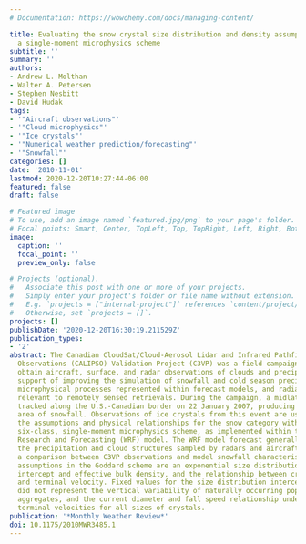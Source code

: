 ```yaml
---
# Documentation: https://wowchemy.com/docs/managing-content/

title: Evaluating the snow crystal size distribution and density assumptions within
  a single-moment microphysics scheme
subtitle: ''
summary: ''
authors:
- Andrew L. Molthan
- Walter A. Petersen
- Stephen Nesbitt
- David Hudak
tags:
- '"Aircraft observations"'
- '"Cloud microphysics"'
- '"Ice crystals"'
- '"Numerical weather prediction/forecasting"'
- '"Snowfall"'
categories: []
date: '2010-11-01'
lastmod: 2020-12-20T10:27:44-06:00
featured: false
draft: false

# Featured image
# To use, add an image named `featured.jpg/png` to your page's folder.
# Focal points: Smart, Center, TopLeft, Top, TopRight, Left, Right, BottomLeft, Bottom, BottomRight.
image:
  caption: ''
  focal_point: ''
  preview_only: false

# Projects (optional).
#   Associate this post with one or more of your projects.
#   Simply enter your project's folder or file name without extension.
#   E.g. `projects = ["internal-project"]` references `content/project/deep-learning/index.md`.
#   Otherwise, set `projects = []`.
projects: []
publishDate: '2020-12-20T16:30:19.211529Z'
publication_types:
- '2'
abstract: The Canadian CloudSat/Cloud-Aerosol Lidar and Infrared Pathfinder Satellite
  Observations (CALIPSO) Validation Project (C3VP) was a field campaign designed to
  obtain aircraft, surface, and radar observations of clouds and precipitation in
  support of improving the simulation of snowfall and cold season precipitation, their
  microphysical processes represented within forecast models, and radiative properties
  relevant to remotely sensed retrievals. During the campaign, a midlatitude cyclone
  tracked along the U.S.-Canadian border on 22 January 2007, producing an extensive
  area of snowfall. Observations of ice crystals from this event are used to evaluate
  the assumptions and physical relationships for the snow category within the Goddard
  six-class, single-moment microphysics scheme, as implemented within the Weather
  Research and Forecasting (WRF) model. The WRF model forecast generally reproduced
  the precipitation and cloud structures sampled by radars and aircraft, permitting
  a comparison between C3VP observations and model snowfall characteristics. Key snowfall
  assumptions in the Goddard scheme are an exponential size distribution with fixed
  intercept and effective bulk density, and the relationship between crystal diameter
  and terminal velocity. Fixed values for the size distribution intercept and density
  did not represent the vertical variability of naturally occurring populations of
  aggregates, and the current diameter and fall speed relationship underestimated
  terminal velocities for all sizes of crystals.
publication: '*Monthly Weather Review*'
doi: 10.1175/2010MWR3485.1
---
```

